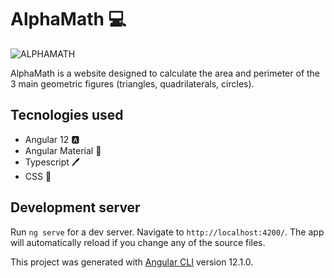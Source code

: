 #  AlphaMath 💻
![ALPHAMATH](https://fotos.subefotos.com/d60fc3cbb9a6a4207e789307ecd00b31o.png)

AlphaMath is a website designed to calculate the area and perimeter of the 3 main geometric figures (triangles, quadrilaterals, circles).

## Tecnologies used
- Angular 12 🅰
- Angular Material 📒
- Typescript 🖊
- CSS 💎

## Development server

Run `ng serve` for a dev server. Navigate to `http://localhost:4200/`. The app will automatically reload if you change any of the source files.

This project was generated with [Angular CLI](https://github.com/angular/angular-cli) version 12.1.0.